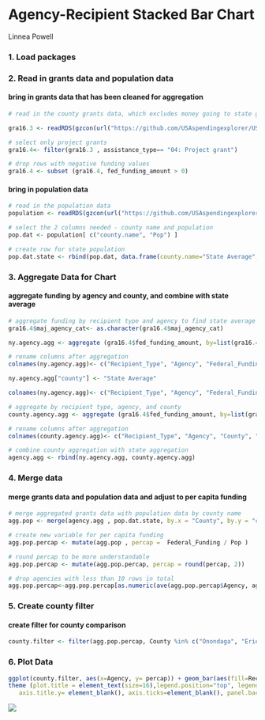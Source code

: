 Agency-Recipient Stacked Bar Chart
================
Linnea Powell

### 1. Load packages

### 2. Read in grants data and population data

#### bring in grants data that has been cleaned for aggregation

``` r
# read in the county grants data, which excludes money going to state government and only necessary columns for the small multiples chart and table, and cleaned agency names so that they're consistent when aggregating and easier to read on charts

gra16.3 <- readRDS(gzcon(url("https://github.com/USAspendingexplorer/USAspending-explorer/blob/master/Data/Processed/NYgra16_cleaned.rds?raw=true")))
```

``` r
# select only project grants
gra16.4<- filter(gra16.3 , assistance_type== "04: Project grant")

# drop rows with negative funding values
gra16.4 <- subset (gra16.4, fed_funding_amount > 0)
```

#### bring in population data

``` r
# read in the population data
population <- readRDS(gzcon(url("https://github.com/USAspendingexplorer/USAspending-explorer/blob/master/Data/Processed/NYcensus.rds?raw=true")))

# select the 2 columns needed - county name and population
pop.dat <- population[ c("county.name", "Pop") ]

# create row for state population
pop.dat.state <- rbind(pop.dat, data.frame(county.name="State Average", Pop=sum(pop.dat$Pop)))
```

### 3. Aggregate Data for Chart

#### aggregate funding by agency and county, and combine with state average

``` r
# aggregate funding by recipient type and agency to find state average
gra16.4$maj_agency_cat<- as.character(gra16.4$maj_agency_cat)

ny.agency.agg <- aggregate (gra16.4$fed_funding_amount, by=list(gra16.4$recip_cat_type, gra16.4$maj_agency_cat), FUN=sum, na.rm=TRUE)

# rename columns after aggregation
colnames(ny.agency.agg)<- c("Recipient_Type", "Agency", "Federal_Funding")

ny.agency.agg["county"] <- "State Average"

colnames(ny.agency.agg)<- c("Recipient_Type", "Agency", "Federal_Funding", "County")

# aggregate by recipient type, agency, and county
county.agency.agg <- aggregate (gra16.4$fed_funding_amount, by=list(gra16.4$recip_cat_type, gra16.4$maj_agency_cat, gra16.4$county), FUN=sum, na.rm=TRUE)

# rename columns after aggregation
colnames(county.agency.agg)<- c("Recipient_Type", "Agency", "County", "Federal_Funding")

# combine county aggregation with state aggregation
agency.agg <- rbind(ny.agency.agg, county.agency.agg)
```

### 4. Merge data

#### merge grants data and population data and adjust to per capita funding

``` r
# merge aggregated grants data with population data by county name
agg.pop <- merge(agency.agg , pop.dat.state, by.x = "County", by.y = "county.name", all.x=TRUE)

# create new variable for per capita funding
agg.pop.percap <- mutate(agg.pop , percap =  Federal_Funding / Pop )

# round percap to be more understandable
agg.pop.percap <- mutate(agg.pop.percap, percap = round(percap, 2))

# drop agencies with less than 10 rows in total
agg.pop.percap<-agg.pop.percap[as.numeric(ave(agg.pop.percap$Agency, agg.pop.percap$Agency, FUN=length)) >= 10, ]
```

### 5. Create county filter

#### create filter for county comparison

``` r
county.filter <- filter(agg.pop.percap, County %in% c("Onondaga", "Erie", "Herkimer"))
```

### 6. Plot Data

``` r
ggplot(county.filter, aes(x=Agency, y= percap)) + geom_bar(aes(fill=Recipient_Type), stat="identity")  + facet_wrap(~County, ncol=4) + scale_y_continuous(labels = scales::dollar_format(prefix="$", big.mark = ",")) + labs(title="Federal Project Grant Funding by \nCounty, Agency, and Recipient", subtitle="Per Capita Funding, FY 2016", caption = "*This chart excludes negative outlays as well as agencies that had less than 10 entries total across recipient types and counties.", x= "Per Capita Funding")+ coord_flip()+ theme_minimal() + 
theme (plot.title = element_text(size=16),legend.position="top", legend.title = element_blank(), axis.title.x=element_blank(), legend.key.size = unit(.5, "line"), plot.subtitle = element_text(size=13), 
   axis.title.y= element_blank(), axis.ticks=element_blank(), panel.background = element_rect(colour = 'gray80'),panel.grid.minor = element_blank(), panel.grid.major =element_blank())
```

![](agency_recipient_stacked_barchart_files/figure-markdown_github/unnamed-chunk-7-1.png)

